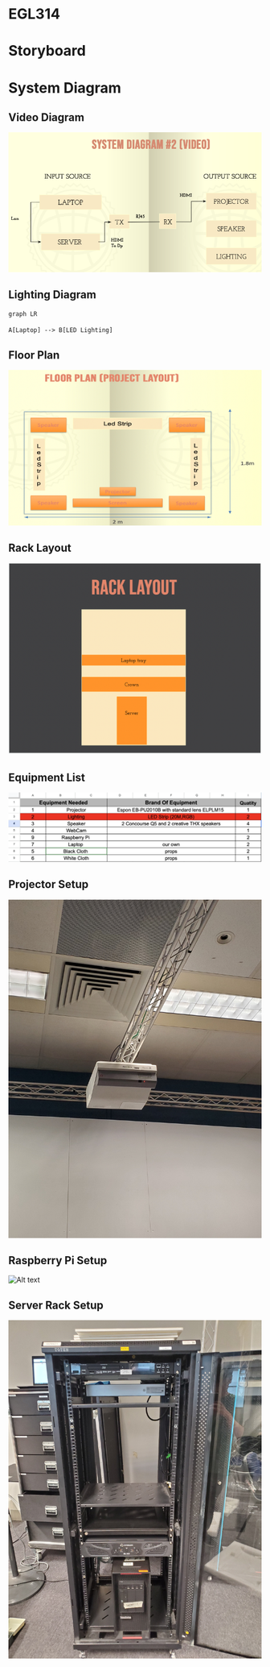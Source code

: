 # EGL314
# Storyboard
# System Diagram
## Video Diagram
![Alt text](images/Video%20Diagram.png)
## Lighting Diagram
```mermaid
graph LR 

A[Laptop] --> B[LED Lighting]
```

## Floor Plan
![Alt text](images/Floor%20Plan.png)

## Rack Layout
![Alt text](images/Rack%20layout.png)

## Equipment List
![Alt text](images/Updated%20eq%20list.png)

## Projector Setup
![Alt text](images/Projector.jpg)

## Raspberry Pi Setup
![Alt text](images/raspberry%20pi.jpg)

## Server Rack Setup
![Alt text](images/rack%20layout.jpg)